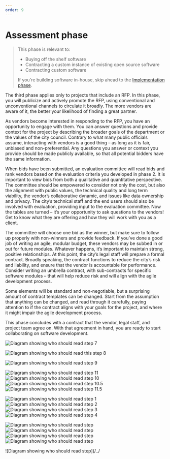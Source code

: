 ```yaml
---
order: 9
---
```


# Assessment phase

> This phase is relevant to:
>
> * Buying off the shelf software
> * Contracting a custom instance of existing open source software
> * Contracting custom software
>
> If you're building software in-house, skip ahead to the [Implementation phase](/implementation-phase.md).

The third phase applies only to projects that include an RFP. In this phase, you will publicize and actively promote the RFP, using conventional and unconventional channels to circulate it broadly. The more vendors are aware of it, the better your likelihood of finding a great partner.

As vendors become interested in responding to the RFP, you have an opportunity to engage with them. You can answer questions and provide context for the project by describing the broader goals of the department or the values of the city council. Contrary to what many public officials assume, interacting with vendors is a good thing – as long as it is fair, unbiased and non-preferential. Any questions you answer or context you provide should be made publicly available, so that all potential bidders have the same information.

When bids have been submitted, an evaluation committee will read bids and rank vendors based on the evaluation criteria you developed in phase 2. It is important to view bids from both a qualitative and quantitative perspective. The committee should be empowered to consider not only the cost, but also the alignment with public values, the technical quality and long term viability, the vendor’s collaborative dynamic, and issues like data ownership and privacy. The city’s technical staff and the end users should also be involved with evaluation, providing input to the evaluation committee. Now the tables are turned – it’s your opportunity to ask questions to the vendors! Get to know what they are offering and how they will work with you as a client.

The committee will choose one bid as the winner, but make sure to follow up properly with non-winners and  provide feedback. If you’ve done a good job of writing an agile, modular budget, these vendors may be subbed in or out for future modules. Whatever happens, it’s important to maintain strong, positive relationships. At this point, the city’s legal staff will prepare a formal contract. Broadly speaking, the contract functions to reduce the city’s risk and liability, and ensure that the vendor is accountable for performance. Consider writing an umbrella contract, with sub-contracts for specific software modules – that will help reduce risk and will align with the agile development process.

Some elements will be standard and non-negotiable, but a surprising amount of contract templates can be changed. Start from the assumption that anything can be changed, and read through it carefully, paying attention to if the contract aligns with your goals for the project, and where it might impair the agile development process.

This phase concludes with a contract that the vendor, legal staff, and project team agree on. With that agreement in hand, you are ready to start collaborating on software development.

![Diagram showing who should read step 7](/../images/assessment-1.svg)

![Diagram showing who should read this step 8](/../images/assessment-2.svg)

![Diagram showing who should read step 9](/../images/assessment-3.svg)

![Diagram showing who should read step 11](/../images/implementation-1.svg)
![Diagram showing who should read step 10](/../images/implementation-2.svg)
![Diagram showing who should read step 10.5](/../images/implementation-3.svg)
![Diagram showing who should read step 11.5](/../images/implementation-4.svg)

![Diagram showing who should read step 1](/../images/orientation-1.svg)
![Diagram showing who should read step 2](/../images/orientation-2.svg)
![Diagram showing who should read step 3](/../images/orientation-3.svg)
![Diagram showing who should read step 4](/../images/orientation-4.svg)

![Diagram showing who should read step ](/../images/planning-1.svg)
![Diagram showing who should read step ](/../images/planning-2.svg)
![Diagram showing who should read step ](/../images/planning-3.svg)
![Diagram showing who should read step ](/../images/planning-4.svg)

![Diagram showing who should read step](/../


